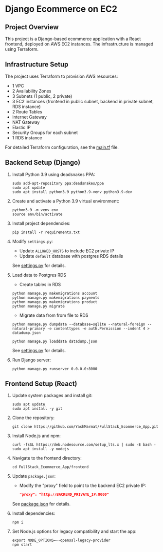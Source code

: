 # Django Ecommerce on EC2

## Project Overview

This project is a Django-based ecommerce application with a React frontend, deployed on AWS EC2 instances. The infrastructure is managed using Terraform.

## Infrastructure Setup

The project uses Terraform to provision AWS resources:

- 1 VPC
- 2 Availability Zones
- 3 Subnets (1 public, 2 private)
- 3 EC2 instances (frontend in public subnet, backend in private subnet, RDS instance)
- 2 Route Tables
- Internet Gateway
- NAT Gateway
- Elastic IP
- Security Groups for each subnet
- 1 RDS instance

For detailed Terraform configuration, see the [main.tf](./terraform/main.tf) file.

## Backend Setup (Django)

1. Install Python 3.9 using deadsnakes PPA:
   ```
   sudo add-apt-repository ppa:deadsnakes/ppa
   sudo apt update
   sudo apt install python3.9 python3.9-venv python3.9-dev
   ```

2. Create and activate a Python 3.9 virtual environment:
   ```
   python3.9 -m venv env
   source env/bin/activate
   ```

3. Install project dependencies:
   ```
   pip install -r requirements.txt
   ```

4. Modify `settings.py`:
   - Update `ALLOWED_HOSTS` to include EC2 private IP
   - Update `default` database with postgres RDS details

   See [settings.py](./backend/my_project/settings.py) for details.

5. Load data to Postgres RDS 
   - Create tables in RDS
   ```
   python manage.py makemigrations account
   python manage.py makemigrations payments
   python manage.py makemigrations product
   python manage.py migrate
   ```
   - Migrate data from from file to RDS
   ```
   python manage.py dumpdata --database=sqlite --natural-foreign --natural-primary -e contenttypes -e auth.Permission --indent 4 > datadump.json

   python manage.py loaddata datadump.json
   ```

   See [settings.py](./backend/my_project/settings.py) for details.

6. Run Django server:
   ```
   python manage.py runserver 0.0.0.0:8000
   ```

## Frontend Setup (React)

1. Update system packages and install git:
   ```
   sudo apt update
   sudo apt install -y git
   ```

2. Clone the repository:
   ```
   git clone https://github.com/YashMarmat/FullStack_Ecommerce_App.git
   ```

3. Install Node.js and npm:
   ```
   curl -fsSL https://deb.nodesource.com/setup_lts.x | sudo -E bash -
   sudo apt install -y nodejs
   ```

4. Navigate to the frontend directory:
   ```
   cd FullStack_Ecommerce_App/frontend
   ```

5. Update `package.json`:
   - Modify the "proxy" field to point to the backend EC2 private IP:
     ```json
     "proxy": "http://BACKEND_PRIVATE_IP:8000"
     ```

   See [package.json](./frontend/package.json) for details.

6. Install dependencies:
   ```
   npm i
   ```

7. Set Node.js options for legacy compatibility and start the app:
   ```
   export NODE_OPTIONS=--openssl-legacy-provider
   npm start
   ```



